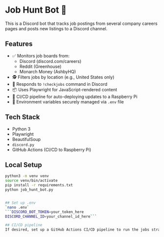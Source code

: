# Job Hunt Bot 🤖

This is a Discord bot that tracks job postings from several company careers pages and posts new listings to a Discord channel.

## Features

- ✅ Monitors job boards from:
  - Discord (discord.com/careers)
  - Reddit (Greenhouse)
  - Monarch Money (AshbyHQ)
- 🕵️ Filters jobs by location (e.g., United States only)
- 💬 Responds to `!checkjobs` command in Discord
- 📦 Uses Playwright for JavaScript-rendered content
- 🔄 CI/CD pipeline for auto-deploying updates to a Raspberry Pi
- 📁 Environment variables securely managed via `.env` file

## Tech Stack

- Python 3
- Playwright
- BeautifulSoup
- `discord.py`
- GitHub Actions (CI/CD to Raspberry Pi)

## Local Setup

```bash
python3 -m venv venv
source venv/bin/activate
pip install -r requirements.txt
python job_hunt_bot.py


## Set up .env
`nano .env`
```DISCORD_BOT_TOKEN=your_token_here
DISCORD_CHANNEL_ID=your_channel_id_here```

## CI/CD pipeline
If desired, set up a GitHub Actions CI/CD pipeline to run the jobs straight to your server running the bot. 
